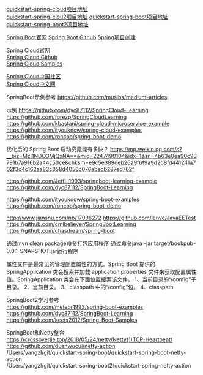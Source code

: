 [quickstart-spring-cloud项目地址](https://github.com/youngzil/quickstart-spring-cloud)  
[quickstart-spring-clou2项目地址](https://github.com/youngzil/quickstart-spring-cloud2)
[quickstart-spring-boot项目地址](https://github.com/youngzil/quickstart-spring-boot)  
[quickstart-spring-boot2项目地址](https://github.com/youngzil/quickstart-spring-boot2)  




[Spring Boot官网](https://spring.io/projects/spring-boot)
[Spring Boot Github](https://github.com/spring-projects/spring-boot)
[Spring项目创建](http://start.spring.io/)  



[Spring Cloud官网](https://spring.io/projects/spring-cloud)  
[Spring Cloud Github](https://github.com/spring-cloud)  
[Spring Cloud Samples](https://github.com/spring-cloud-samples)  


[Spring Cloud中国社区](http://springcloud.cn/)  
[Spring Cloud中文网](https://www.springcloud.cc/)  




SpringBoot示例参考
https://github.com/musibs/medium-articles



示例
https://github.com/dyc87112/SpringCloud-Learning
https://github.com/forezp/SpringCloudLearning
https://github.com/kbastani/spring-cloud-microservice-example
https://github.com/ityouknow/spring-cloud-examples
https://github.com/roncoo/spring-boot-demo





优化后的 Spring Boot 启动究竟能有多快？
https://mp.weixin.qq.com/s?__biz=MzI1NDQ3MjQxNA==&mid=2247490104&idx=1&sn=4b63e0ea90c93791b7a916b2a44c50ce&chksm=e9c5e389deb26a9f6f9a9d2d8fd441241a702f3c4c162aa83c058d4056c076abecb287ed762f




https://github.com/JeffLi1993/springboot-learning-example
https://github.com/dyc87112/SpringBoot-Learning

https://github.com/ityouknow/spring-boot-examples
https://github.com/roncoo/spring-boot-demo




http://www.jianshu.com/nb/17096272
https://github.com/lenve/JavaEETest
https://github.com/cmlbeliever/SpringBootLearning
https://github.com/chasdream/spring-boot


通过mvn clean package命令打包应用程序
通过命令java -jar target/bookpub-0.0.1-SNAPSHOT.jar运行程序



属性文件是最常见的管理配置属性的方式。Spring Boot 提供的 SpringApplication 类会搜索并加载 application.properties 文件来获取配置属性值。SpringApplication 类会在下面位置搜索该文件。
1、当前目录的“/config”子目录。
2、当前目录。
3、classpath 中的“/config”包。
4、classpath




SpringBoot2学习参考  
https://github.com/meteor1993/spring-boot-examples  
https://github.com/dyc87112/SpringBoot-Learning  
https://github.com/keets2012/Spring-Boot-Samples  



SpringBoot和Netty整合  
https://crossoverjie.top/2018/05/24/netty/Netty(1)TCP-Heartbeat/  
https://github.com/duanwucui/netty-action  
/Users/yangzl/git/quickstart-spring-boot/quickstart-spring-boot-netty-action  
/Users/yangzl/git/quickstart-spring-boot2/quickstart-spring-netty-action  






